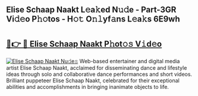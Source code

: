 ## Elise Schaap  Naakt L𝚎a𝚔ed N𝚞𝚍e - Part-3GR Vi𝚍𝚎o P𝚑𝚘tos - H𝚘𝚝 O𝚗𝚕yf𝚊ns L𝚎a𝚔s 6E9wh

# <h2><a href="http://kf8ijr.oniu.top/?m=Elise+Schaap++Naakt">🔗👉 🔴 Elise Schaap  Naakt P𝚑ot𝚘𝚜 V𝚒d𝚎o</a></h2>

[![Elise Schaap  Naakt Nu𝚍e𝚜](https://i.imgur.com/0qMVB7G.gif)](http://kf8ijr.oniu.top/?m=Elise+Schaap++Naakt)
Web-based entertainer and digital media artist Elise Schaap  Naakt, acclaimed for disseminating dance and lifestyle ideas through solo and collaborative dance performances and short videos. Brilliant puppeteer Elise Schaap  Naakt, celebrated for their exceptional abilities and accomplishments in bringing inanimate objects to life.  
